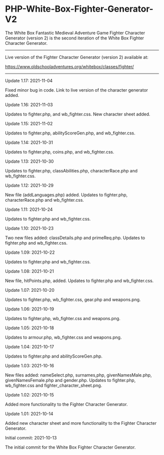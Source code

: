# PHP-White-Box-Fighter-Generator-V2
The White Box Fantastic Medieval Adventure Game Fighter Character Generator (version 2) is the second iteration of the White Box Fighter Character Generator.

--------------------


Live version of the Fighter Character Generator (version 2) available at:

https://www.oldschooladventures.org/whitebox/classes/fighter/


--------------------



Update 1.17: 2021-11-04

Fixed minor bug in code.  Link to live version of the character generator added.


Update 1.16: 2021-11-03

Updates to fighter.php, and wb_fighter.css.  New character sheet added.



Update 1.15: 2021-11-02

Updates to fighter.php, abilityScoreGen.php, and wb_fighter.css.


Update 1.14: 2021-10-31

Updates to fighter.php, coins.php, and wb_fighter.css.


Update 1.13: 2021-10-30

Updates to fighter.php, classAbilities.php, characterRace.php and wb_fighter.css.



Update 1.12: 2021-10-29

New file (addLanguages.php) added. Updates to fighter.php, characterRace.php and wb_fighter.css.


Update 1.11: 2021-10-24

Updates to fighter.php and wb_fighter.css.



Update 1.10: 2021-10-23

Two new files added: classDetails.php and primeReq.php.  Updates to fighter.php and wb_fighter.css.



Update 1.09: 2021-10-22

Updates to fighter.php and wb_fighter.css.


Update 1.08: 2021-10-21

New file, hitPoints.php, added. Updates to fighter.php and wb_fighter.css.


Update 1.07: 2021-10-20

Updates to fighter.php, wb_fighter.css, gear.php and weapons.png.


Update 1.06: 2021-10-19

Updates to fighter.php, wb_fighter.css and weapons.png.



Update 1.05: 2021-10-18

Updates to armour.php, wb_fighter.css and weapons.png.



Update 1.04: 2021-10-17

Updates to fighter.php and abilityScoreGen.php. 


Update 1.03: 2021-10-16

New files added: nameSelect.php, surnames,php, givenNamesMale.php, givenNamesFemale.php and gender.php.  Updates to fighter.php, wb_fighter.css and fighter_character_sheet.png.


Update 1.02: 2021-10-15

Added more functionality to the Fighter Character Generator.




Update 1.01: 2021-10-14

Added new character sheet and more functionality to the Fighter Character Generator.




Initial commit: 2021-10-13

The initial commit for the White Box Fighter Character Generator.
